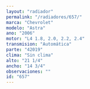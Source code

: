 ```yaml
---
layout: "radiador"
permalink: "/radiadores/657/"
marca: "Chevrolet"
modelo: "Astra"
ano: "2006"
motor: "L4 1.8, 2.0, 2.2, 2.4"
transmision: "Automática"
parte: "42019"
clima: "Sin clima"
alto: "21 1/4"
ancho: "14 3/4"
observaciones: ""
id: "657"
---
```


